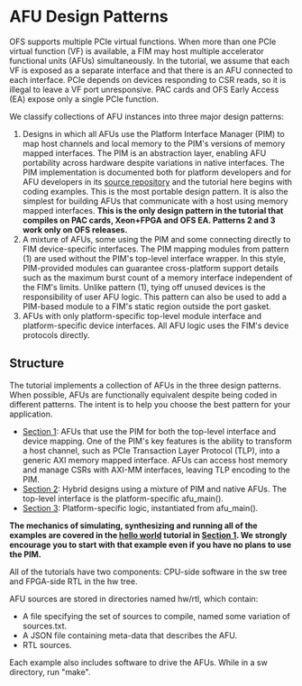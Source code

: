 # AFU Design Patterns

OFS supports multiple PCIe virtual functions. When more than one PCIe virtual function (VF) is available, a FIM may host multiple accelerator functional units (AFUs) simultaneously. In the tutorial, we assume that each VF is exposed as a separate interface and that there is an AFU connected to each interface. PCIe depends on devices responding to CSR reads, so it is illegal to leave a VF port unresponsive. PAC cards and OFS Early Access (EA) expose only a single PCIe function.

We classify collections of AFU instances into three major design patterns:

1. Designs in which all AFUs use the Platform Interface Manager (PIM) to map host channels and local memory to the PIM's versions of memory mapped interfaces. The PIM is an abstraction layer, enabling AFU portability across hardware despite variations in native interfaces. The PIM implementation is documented both for platform developers and for AFU developers in its [source repository](https://github.com/OPAE/ofs-platform-afu-bbb/) and the tutorial here begins with coding examples. This is the most portable design pattern. It is also the simplest for building AFUs that communicate with a host using memory mapped interfaces. __This is the only design pattern in the tutorial that compiles on PAC cards, Xeon+FPGA and OFS EA. Patterns 2 and 3 work only on OFS releases.__
2. A mixture of AFUs, some using the PIM and some connecting directly to FIM device-specific interfaces. The PIM mapping modules from pattern \(1\) are used without the PIM's top-level interface wrapper. In this style, PIM-provided modules can guarantee cross-platform support details such as the maximum burst count of a memory interface independent of the FIM's limits. Unlike pattern \(1\), tying off unused devices is the responsibility of user AFU logic. This pattern can also be used to add a PIM-based module to a FIM's static region outside the port gasket.
3. AFUs with only platform-specific top-level module interface and platform-specific device interfaces. All AFU logic uses the FIM's device protocols directly.

## Structure

The tutorial implements a collection of AFUs in the three design patterns. When possible, AFUs are functionally equivalent despite being coded in different patterns. The intent is to help you choose the best pattern for your application.

- [Section 1](01_pim_ifc/): AFUs that use the PIM for both the top-level interface and device mapping. One of the PIM's key features is the ability to transform a host channel, such as PCIe Transaction Layer Protocol \(TLP\), into a generic AXI memory mapped interface. AFUs can access host memory and manage CSRs with AXI-MM interfaces, leaving TLP encoding to the PIM.
- [Section 2](02_hybrid/): Hybrid designs using a mixture of PIM and native AFUs. The top-level interface is the platform-specific afu\_main\(\).
- [Section 3](03_afu_main/): Platform-specific logic, instantiated from afu\_main\(\).

__The mechanics of simulating, synthesizing and running all of the examples are covered in the [hello world](01_pim_ifc/hello_world/) tutorial in [Section 1](01_pim_ifc/). We strongly encourage you to start with that example even if you have no plans to use the PIM.__

All of the tutorials have two components: CPU-side software in the sw tree and FPGA-side RTL in the hw tree.

AFU sources are stored in directories named hw/rtl, which contain:

- A file specifying the set of sources to compile, named some variation of sources.txt.
- A JSON file containing meta-data that describes the AFU.
- RTL sources.

Each example also includes software to drive the AFUs. While in a sw directory, run "make".
